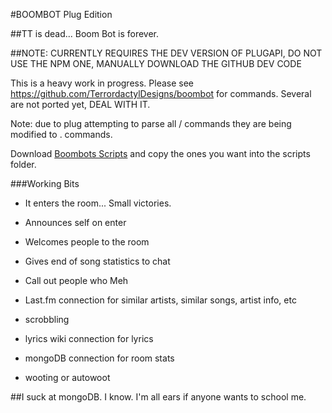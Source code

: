 #BOOMBOT Plug Edition

##TT is dead... Boom Bot is forever.

##NOTE: CURRENTLY REQUIRES THE DEV VERSION OF PLUGAPI, DO NOT USE THE NPM ONE, MANUALLY DOWNLOAD THE GITHUB DEV CODE

This is a heavy work in progress. Please see https://github.com/TerrordactylDesigns/boombot for commands. Several are not ported yet, DEAL WITH IT.

Note: due to plug attempting to parse all / commands they are being modified to . commands.

Download [Boombots Scripts](https://github.com/TerrordactylDesigns/Boombot-Scripts) and copy the ones you want into the scripts folder.

###Working Bits

* It enters the room... Small victories.

* Announces self on enter

* Welcomes people to the room

* Gives end of song statistics to chat

* Call out people who Meh

* Last.fm connection for similar artists, similar songs, artist info, etc

* scrobbling

* lyrics wiki connection for lyrics

* mongoDB connection for room stats

* wooting or autowoot

##I suck at mongoDB. I know. I'm all ears if anyone wants to school me.